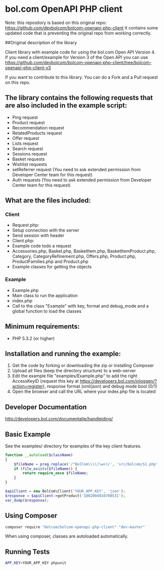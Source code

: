 # bol.com OpenAPI PHP client #

Note: this repository is based on this original repo: https://github.com/devbolcom/bolcom-openapi-php-client
It contains some updated code that is preventing the original repo from working correctly.


##Original description of the library

Client library with example code for using the bol.com Open API Version 4. If you need a client/example for Version 3 of the Open API you can use https://github.com/devbolcom/bolcom-openapi-php-client/tree/bolcom-openapi-php-client-v3

If you want to contribute to this library. You can do a Fork and a Pull request on this repo.

## The library contains the following requests that are also included in the example script: ##
- Ping request
- Product request
- Recommendation request
- RelatedProducts request
- Offer request
- Lists request
- Search request
- Sessions request
- Basket requests
- Wishlist requests
- setReferrer request (You need to ask extended permission from Developer Center team for this request)
- Auth requests (You need to ask extended permission from Developer Center team for this request)

## What are the files included: ##
### Client ###
- Request.php:
 - Setup connection with the server
 - Send session with header
- Client.php:
 - Example code todo a request
- Accessories.php, Basket.php, BasketItem.php, BasketItemProduct.php, Category, CategoryRefinement.php, Offers.php, Product.php, ProductFamilies.php and Product.php
 - Example classes for getting the objects

### Example ###
- Example.php
 - Main class to run the application
- index.php
 - Call to the class "Example" with key, format and debug_mode and a global function to load the classes

## Minimum requirements: ##
- PHP 5.3.2 (or higher)


## Installation and running the example: ##

1. Get the code by forking or downloading the zip or installing Composer
2. Upload all files (keep the directory structure) to a web-server
3. Edit the example file "examples/Example.php" to add the right AccessKeyID (request this key at https://developers.bol.com/inloggen/?action=register), response format (xml/json) and debug mode bool (0/1)
4. Open the browser and call the URL where your index.php file is located

## Developer Documentation ##
http://developers.bol.com/documentatie/handleiding/

## Basic Example ##
See the examples/ directory for examples of the key client features.

```php
function __autoload($className)
{
    $fileName = preg_replace('/^BolCom\\\\(\w+)/', 'src/bolcom/$1.php', $className);
    if (file_exists($fileName)) {
        return require_once $fileName;
    }
}

$apiClient = new BolCom\Client('YOUR_APP_KEY', 'json');
$response = $apiClient->getProduct('1002004010708531');
var_dump($response);
```

## Using Composer ##

```bash
composer require "bolcom/bolcom-openapi-php-client" "dev-master"
```

When using composer, classes are autoloaded automatically.

## Running Tests ##

```bash
APP_KEY=YOUR_APP_KEY phpunit
```


